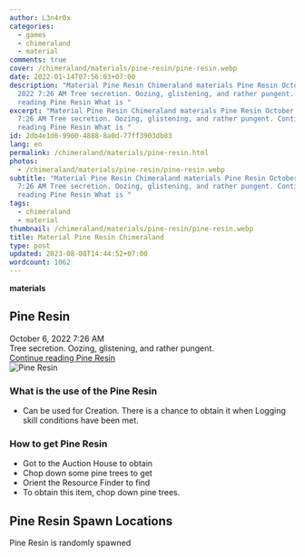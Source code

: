 ```yaml
---
author: L3n4r0x
categories:
  - games
  - chimeraland
  - material
comments: true
cover: /chimeraland/materials/pine-resin/pine-resin.webp
date: 2022-01-14T07:56:03+07:00
description: "Material Pine Resin Chimeraland materials Pine Resin October 6,
  2022 7:26 AM Tree secretion. Oozing, glistening, and rather pungent. Continue
  reading Pine Resin What is "
excerpt: "Material Pine Resin Chimeraland materials Pine Resin October 6, 2022
  7:26 AM Tree secretion. Oozing, glistening, and rather pungent. Continue
  reading Pine Resin What is "
id: 2db4e1d6-9900-4888-8a0d-77ff3903db83
lang: en
permalink: /chimeraland/materials/pine-resin.html
photos:
  - /chimeraland/materials/pine-resin/pine-resin.webp
subtitle: "Material Pine Resin Chimeraland materials Pine Resin October 6, 2022
  7:26 AM Tree secretion. Oozing, glistening, and rather pungent. Continue
  reading Pine Resin What is "
tags:
  - chimeraland
  - material
thumbnail: /chimeraland/materials/pine-resin/pine-resin.webp
title: Material Pine Resin Chimeraland
type: post
updated: 2023-08-08T14:44:52+07:00
wordcount: 1062
---
```


<link
  rel="stylesheet"
  href="https://rawcdn.githack.com/dimaslanjaka/Web-Manajemen/870a349/css/bootstrap-5-3-0-alpha3-wrapper.css"
/>
<section id="bootstrap-wrapper">
  <div data-bs-theme="dark">
    <div
      class="row g-0 border rounded overflow-hidden flex-md-row mb-4 shadow-sm position-relative bg-dark text-light"
    >
      <div class="col p-4 d-flex flex-column position-static">
        <strong class="d-inline-block mb-2 text-success">materials</strong>
        <h2 class="mb-0">Pine Resin</h2>
        <div class="mb-1 text-muted">October 6, 2022 7:26 AM</div>
        <div class="mb-2 border p-1">
          Tree secretion. Oozing, glistening, and rather pungent.
        </div>
        <a
          href="/chimeraland/materials/pine-resin.html"
          class="stretched-link d-none text-primary"
          >Continue reading Pine Resin</a
        >
      </div>
      <div class="col-auto d-none d-md-block d-lg-block">
        <img
          src="https://www.webmanajemen.com/chimeraland/materials/pine-resin/pine-resin.webp"
          alt="Pine Resin"
        />
      </div>
    </div>
    <div class="row">
      <div class="col-lg-6 col-12 mb-2">
        <div class="card">
          <div class="card-body">
            <h3 class="card-title">What is the use of the Pine Resin</h3>
            <div class="card-text">
              <ul>
                <li>
                  Can be used for Creation. There is a chance to obtain it when
                  Logging skill conditions have been met.
                </li>
              </ul>
            </div>
          </div>
        </div>
      </div>
      <div class="col-lg-6 col-12 mb-2">
        <div class="card">
          <div class="card-body">
            <h3 class="card-title">How to get Pine Resin</h3>
            <div class="card-text">
              <ul>
                <li>Got to the Auction House to obtain</li>
                <li>Chop down some pine trees to get</li>
                <li>Orient the Resource Finder to find</li>
                <li>To obtain this item, chop down pine trees.</li>
              </ul>
            </div>
          </div>
        </div>
      </div>
      <div class="col-12 mb-2">
        <h2>Pine Resin Spawn Locations</h2>
        <p>Pine Resin is randomly spawned</p>
      </div>
    </div>
  </div>
</section>